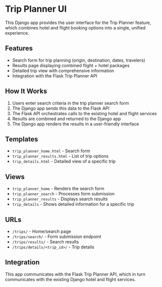 # Trip Planner UI

This Django app provides the user interface for the Trip Planner feature, which combines hotel and flight booking options into a single, unified experience.

## Features

- Search form for trip planning (origin, destination, dates, travelers)
- Results page displaying combined flight + hotel packages
- Detailed trip view with comprehensive information
- Integration with the Flask Trip Planner API

## How It Works

1. Users enter search criteria in the trip planner search form
2. The Django app sends this data to the Flask API
3. The Flask API orchestrates calls to the existing hotel and flight services
4. Results are combined and returned to the Django app
5. The Django app renders the results in a user-friendly interface

## Templates

- `trip_planner_home.html` - Search form
- `trip_planner_results.html` - List of trip options
- `trip_details.html` - Detailed view of a specific trip

## Views

- `trip_planner_home` - Renders the search form
- `trip_planner_search` - Processes form submission
- `trip_planner_results` - Displays search results
- `trip_details` - Shows detailed information for a specific trip

## URLs

- `/trips/` - Home/search page
- `/trips/search/` - Form submission endpoint
- `/trips/results/` - Search results
- `/trips/details/<trip_id>/` - Trip details

## Integration

This app communicates with the Flask Trip Planner API, which in turn communicates with the existing Django hotel and flight services. 